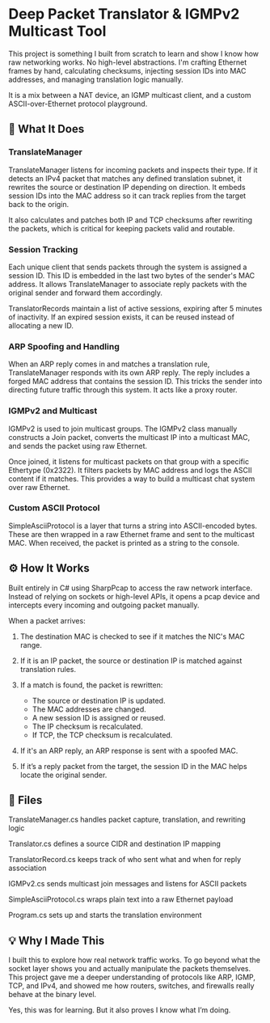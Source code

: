 # Deep Packet Translator & IGMPv2 Multicast Tool

This project is something I built from scratch to learn and show I know how raw networking works. No high-level abstractions. I'm crafting Ethernet frames by hand, calculating checksums, injecting session IDs into MAC addresses, and managing translation logic manually.

It is a mix between a NAT device, an IGMP multicast client, and a custom ASCII-over-Ethernet protocol playground.

## 🚀 What It Does

### TranslateManager

TranslateManager listens for incoming packets and inspects their type. If it detects an IPv4 packet that matches any defined translation subnet, it rewrites the source or destination IP depending on direction. It embeds session IDs into the MAC address so it can track replies from the target back to the origin.

It also calculates and patches both IP and TCP checksums after rewriting the packets, which is critical for keeping packets valid and routable.

### Session Tracking

Each unique client that sends packets through the system is assigned a session ID. This ID is embedded in the last two bytes of the sender's MAC address. It allows TranslateManager to associate reply packets with the original sender and forward them accordingly.

TranslatorRecords maintain a list of active sessions, expiring after 5 minutes of inactivity. If an expired session exists, it can be reused instead of allocating a new ID.

### ARP Spoofing and Handling

When an ARP reply comes in and matches a translation rule, TranslateManager responds with its own ARP reply. The reply includes a forged MAC address that contains the session ID. This tricks the sender into directing future traffic through this system. It acts like a proxy router.

### IGMPv2 and Multicast

IGMPv2 is used to join multicast groups. The IGMPv2 class manually constructs a Join packet, converts the multicast IP into a multicast MAC, and sends the packet using raw Ethernet.

Once joined, it listens for multicast packets on that group with a specific Ethertype (0x2322). It filters packets by MAC address and logs the ASCII content if it matches. This provides a way to build a multicast chat system over raw Ethernet.

### Custom ASCII Protocol

SimpleAsciiProtocol is a layer that turns a string into ASCII-encoded bytes. These are then wrapped in a raw Ethernet frame and sent to the multicast MAC. When received, the packet is printed as a string to the console.

## ⚙️ How It Works

Built entirely in C# using SharpPcap to access the raw network interface. Instead of relying on sockets or high-level APIs, it opens a pcap device and intercepts every incoming and outgoing packet manually.

When a packet arrives:

1. The destination MAC is checked to see if it matches the NIC's MAC range.
2. If it is an IP packet, the source or destination IP is matched against translation rules.
3. If a match is found, the packet is rewritten:

   * The source or destination IP is updated.
   * The MAC addresses are changed.
   * A new session ID is assigned or reused.
   * The IP checksum is recalculated.
   * If TCP, the TCP checksum is recalculated.
4. If it's an ARP reply, an ARP response is sent with a spoofed MAC.
5. If it’s a reply packet from the target, the session ID in the MAC helps locate the original sender.

## 📁 Files

TranslateManager.cs handles packet capture, translation, and rewriting logic

Translator.cs defines a source CIDR and destination IP mapping

TranslatorRecord.cs keeps track of who sent what and when for reply association

IGMPv2.cs sends multicast join messages and listens for ASCII packets

SimpleAsciiProtocol.cs wraps plain text into a raw Ethernet payload

Program.cs sets up and starts the translation environment

## 💡 Why I Made This

I built this to explore how real network traffic works. To go beyond what the socket layer shows you and actually manipulate the packets themselves. This project gave me a deeper understanding of protocols like ARP, IGMP, TCP, and IPv4, and showed me how routers, switches, and firewalls really behave at the binary level.

Yes, this was for learning. But it also proves I know what I’m doing.





